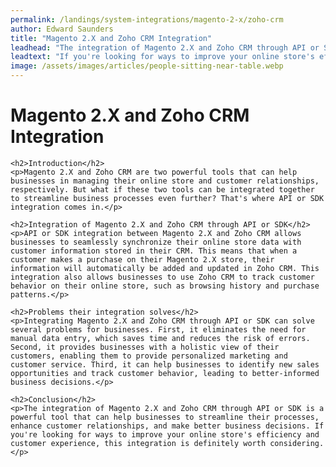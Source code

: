 ```yaml
---
permalink: /landings/system-integrations/magento-2-x/zoho-crm
author: Edward Saunders
title: "Magento 2.X and Zoho CRM Integration"
leadhead: "The integration of Magento 2.X and Zoho CRM through API or SDK is a powerful tool that can help businesses to streamline their processes, enhance customer relationships, and make better business decisions"
leadtext: "If you're looking for ways to improve your online store's efficiency and customer experience, this integration is definitely worth considering."
image: /assets/images/articles/people-sitting-near-table.webp
---
```

<div class="arttext">	<h1>Magento 2.X and Zoho CRM Integration</h1>

	<h2>Introduction</h2>
	<p>Magento 2.X and Zoho CRM are two powerful tools that can help businesses in managing their online store and customer relationships, respectively. But what if these two tools can be integrated together to streamline business processes even further? That's where API or SDK integration comes in.</p>

	<h2>Integration of Magento 2.X and Zoho CRM through API or SDK</h2>
	<p>API or SDK integration between Magento 2.X and Zoho CRM allows businesses to seamlessly synchronize their online store data with customer information stored in their CRM. This means that when a customer makes a purchase on their Magento 2.X store, their information will automatically be added and updated in Zoho CRM. This integration also allows businesses to use Zoho CRM to track customer behavior on their online store, such as browsing history and purchase patterns.</p>

	<h2>Problems their integration solves</h2>
	<p>Integrating Magento 2.X and Zoho CRM through API or SDK can solve several problems for businesses. First, it eliminates the need for manual data entry, which saves time and reduces the risk of errors. Second, it provides businesses with a holistic view of their customers, enabling them to provide personalized marketing and customer service. Third, it can help businesses to identify new sales opportunities and track customer behavior, leading to better-informed business decisions.</p>

	<h2>Conclusion</h2>
	<p>The integration of Magento 2.X and Zoho CRM through API or SDK is a powerful tool that can help businesses to streamline their processes, enhance customer relationships, and make better business decisions. If you're looking for ways to improve your online store's efficiency and customer experience, this integration is definitely worth considering.</p>
</div>
